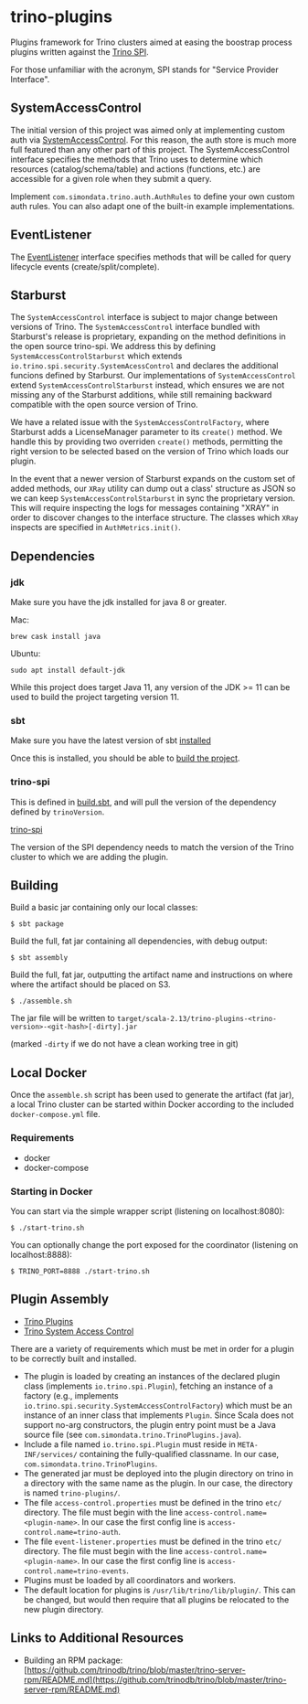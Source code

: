 # trino-plugins

Plugins framework for Trino clusters aimed at easing the boostrap process plugins written against the [Trino SPI](https://github.com/trinodb/trino/tree/master/trino-spi).

For those unfamiliar with the acronym, SPI stands for "Service Provider Interface".


## SystemAccessControl

The initial version of this project was aimed only at implementing custom auth via [SystemAccessControl](https://github.com/trinodb/trino/blob/master/trino-spi/src/main/java/io/trino/spi/security/SystemAccessControl.java). For this reason, the auth store is much more full featured than any other part of this project. The SystemAccessControl interface specifies the methods that Trino uses to determine which resources (catalog/schema/table) and actions (functions, etc.) are accessible for a given role when they submit a query.

Implement `com.simondata.trino.auth.AuthRules` to define your own custom auth rules. You can also adapt one of the built-in example implementations.


## EventListener

The [EventListener](https://github.com/trinodb/trino/blob/master/trino-spi/src/main/java/io/trino/spi/eventlistener/EventListener.java) interface specifies methods that will be called for query lifecycle events (create/split/complete).


## Starburst

The `SystemAccessControl` interface is subject to major change between versions of Trino. The `SystemAccessControl` interface bundled with Starburst's release is proprietary, expanding on the method definitions in the open source trino-spi. We address this by defining `SystemAccessControlStarburst` which extends `io.trino.spi.security.SystemAcessControl` and declares the additional funcions defined by Starburst. Our implementations of `SystemAccessControl` extend `SystemAccessControlStarburst` instead, which ensures we are not missing any of the Starburst additions, while still remaining backward compatible with the open source version of Trino.

We have a related issue with the `SystemAccessControlFactory`, where Starburst adds a LicenseManager parameter to its `create()` method. We handle this by providing two overriden `create()` methods, permitting the right version to be selected based on the version of Trino which loads our plugin.

In the event that a newer version of Starburst expands on the custom set of added methods, our `XRay` utility can dump out a class' structure as JSON so we can keep `SystemAccessControlStarburst` in sync the proprietary version. This will require inspecting the logs for messages containing "XRAY" in order to discover changes to the interface structure. The classes which `XRay` inspects are specified in `AuthMetrics.init()`.


## Dependencies

### jdk

Make sure you have the jdk installed for java 8 or greater.

Mac:
```
brew cask install java
```

Ubuntu:
```
sudo apt install default-jdk
```

While this project does target Java 11, any version of the JDK >= 11 can be used to build the project targeting version 11.

### sbt

Make sure you have the latest version of sbt [installed](https://www.scala-sbt.org/1.x/docs/Setup.html)

Once this is installed, you should be able to [build the project](#building).

### trino-spi

This is defined in [build.sbt](build.sbt), and will pull the version of the dependency defined by `trinoVersion`.

[trino-spi](https://mvnrepository.com/artifact/io.trino/trino-spi/351)

The version of the SPI dependency needs to match the version of the Trino cluster to which we are adding the plugin.


## Building

Build a basic jar containing only our local classes:
```
$ sbt package
```

Build the full, fat jar containing all dependencies, with debug output:
```
$ sbt assembly
```

Build the full, fat jar, outputting the artifact name and instructions on where where the artifact should be placed on S3.
```
$ ./assemble.sh
```

The jar file will be written to `target/scala-2.13/trino-plugins-<trino-version>-<git-hash>[-dirty].jar`

(marked `-dirty` if we do not have a clean working tree in git)


## Local Docker

Once the `assemble.sh` script has been used to generate the artifact (fat jar), a local Trino cluster can be started within Docker according to the included `docker-compose.yml` file.

### Requirements

- docker
- docker-compose

### Starting in Docker

You can start via the simple wrapper script (listening on localhost:8080):
```
$ ./start-trino.sh
```

You can optionally change the port exposed for the coordinator (listening on localhost:8888):
```
$ TRINO_PORT=8888 ./start-trino.sh
```


## Plugin Assembly

- [Trino Plugins](https://trino.io/docs/current/develop/spi-overview.html)
- [Trino System Access Control](https://trino.io/docs/current/develop/system-access-control.html)

There are a variety of requirements which must be met in order for a plugin to be correctly built and installed.
- The plugin is loaded by creating an instances of the declared plugin class (implements `io.trino.spi.Plugin`), fetching an instance of a factory (e.g., implements `io.trino.spi.security.SystemAccessControlFactory`) which must be an instance of an inner class that implements `Plugin`. Since Scala does not support no-arg constructors, the plugin entry point must be a Java source file (see `com.simondata.trino.TrinoPlugins.java`).
- Include a file named `io.trino.spi.Plugin` must reside in `META-INF/services/` containing the fully-qualified classname. In our case, `com.simondata.trino.TrinoPlugins`.
- The generated jar must be deployed into the plugin directory on trino in a directory with the same name as the plugin. In our case, the directory is named `trino-plugins/`.
- The file `access-control.properties` must be defined in the trino `etc/` directory. The file must begin with the line `access-control.name=<plugin-name>`. In our case the first config line is `access-control.name=trino-auth`.
- The file `event-listener.properties` must be defined in the trino `etc/` directory. The file must begin with the line `access-control.name=<plugin-name>`. In our case the first config line is `access-control.name=trino-events`.
- Plugins must be loaded by all coordinators and workers.
- The default location for plugins is `/usr/lib/trino/lib/plugin/`. This can be changed, but would then require that all plugins be relocated to the new plugin directory.


## Links to Additional Resources

- Building an RPM package: [https://github.com/trinodb/trino/blob/master/trino-server-rpm/README.md](https://github.com/trinodb/trino/blob/master/trino-server-rpm/README.md)

